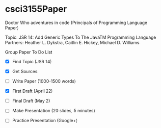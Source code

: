 csci3155Paper
=============

Doctor Who adventures in code (Principals of Programming Language Paper)

Topic: JSR 14: Add Generic Types To The JavaTM Programming Language
Partners: Heather L. Dykstra, Caitlin E. Hickey, Michael D. Williams

Group Paper To Do List

- [x] Find Topic (JSR 14)
- [x] Get Sources
- [ ] Write Paper (1000-1500 words)
- [x] First Draft (April 22)
- [ ] Final Draft (May 2)
- [ ] Make Presentation (20 slides, 5 minutes)
- [ ] Practice Presentation (Google+)

